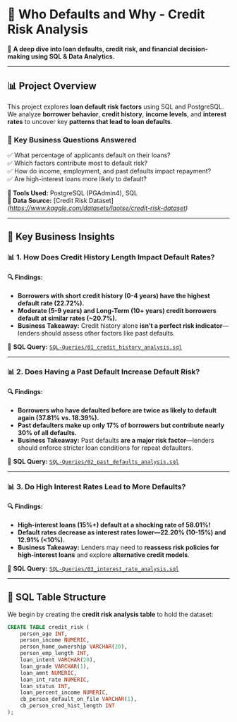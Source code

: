 # 📌 Who Defaults and Why - Credit Risk Analysis

🚀 **A deep dive into loan defaults, credit risk, and financial decision-making using SQL & Data Analytics.**  

---

## 📊 Project Overview
This project explores **loan default risk factors** using SQL and PostgreSQL.  
We analyze **borrower behavior**, **credit history**, **income levels**, and **interest rates** to uncover key **patterns that lead to loan defaults**.  

### 🔹 **Key Business Questions Answered**
✅ What percentage of applicants default on their loans?  
✅ Which factors contribute most to default risk?  
✅ How do income, employment, and past defaults impact repayment?  
✅ Are high-interest loans more likely to default?  

**📌 Tools Used:** PostgreSQL (PGAdmin4), SQL  
**📌 Data Source:** [Credit Risk Dataset]*(https://www.kaggle.com/datasets/laotse/credit-risk-dataset)*

---

## 📌 Key Business Insights

### **📊 1. How Does Credit History Length Impact Default Rates?**
#### 🔍 Findings:
- **Borrowers with short credit history (0-4 years) have the highest default rate (22.72%).**  
- **Moderate (5-9 years) and Long-Term (10+ years) credit borrowers default at similar rates (~20.7%).**  
- **Business Takeaway:** Credit history alone **isn’t a perfect risk indicator**—lenders should assess other factors like past defaults.  

📜 **SQL Query:** [`SQL-Queries/01_credit_history_analysis.sql`](SQL-Queries/01_credit_history_analysis.sql)  

---

### **📊 2. Does Having a Past Default Increase Default Risk?**
#### 🔍 Findings:
- **Borrowers who have defaulted before are twice as likely to default again (37.81% vs. 18.39%).**  
- **Past defaulters make up only 17% of borrowers but contribute nearly 30% of all defaults.**  
- **Business Takeaway:** Past defaults **are a major risk factor**—lenders should enforce stricter loan conditions for repeat defaulters.  

📜 **SQL Query:** [`SQL-Queries/02_past_defaults_analysis.sql`](SQL-Queries/02_past_defaults_analysis.sql)  

---

### **📊 3. Do High Interest Rates Lead to More Defaults?**
#### 🔍 Findings:
- **High-interest loans (15%+) default at a shocking rate of 58.01%!**  
- **Default rates decrease as interest rates lower—22.20% (10-15%) and 12.91% (<10%).**  
- **Business Takeaway:** Lenders may need to **reassess risk policies for high-interest loans** and explore **alternative credit models**.  

📜 **SQL Query:** [`SQL-Queries/03_interest_rate_analysis.sql`](SQL-Queries/03_interest_rate_analysis.sql)  

---

## 📌 SQL Table Structure
We begin by creating the **credit risk analysis table** to hold the dataset:

```sql
CREATE TABLE credit_risk (
    person_age INT,
    person_income NUMERIC,
    person_home_ownership VARCHAR(20),
    person_emp_length INT,
    loan_intent VARCHAR(20),
    loan_grade VARCHAR(1),
    loan_amnt NUMERIC,
    loan_int_rate NUMERIC,
    loan_status INT,
    loan_percent_income NUMERIC,
    cb_person_default_on_file VARCHAR(1),
    cb_person_cred_hist_length INT
);
